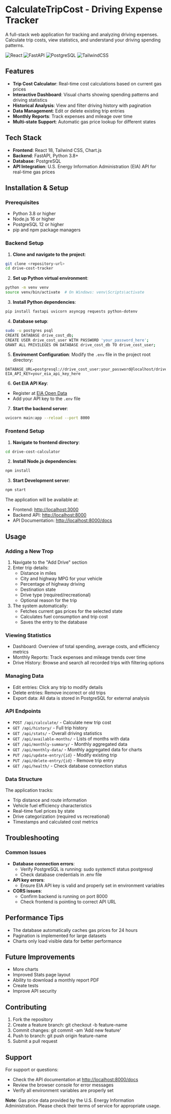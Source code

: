 # CalculateTripCost - Driving Expense Tracker

A full-stack web application for tracking and analyzing driving expenses. Calculate trip costs, view statistics, and understand your driving spending patterns.

![React](https://img.shields.io/badge/React-18.2-blue)
![FastAPI](https://img.shields.io/badge/FastAPI-0.104-green)
![PostgreSQL](https://img.shields.io/badge/PostgreSQL-17.0-blue)
![TailwindCSS](https://img.shields.io/badge/TailwindCSS-3.0-38B2AC)

## Features

- **Trip Cost Calculator**: Real-time cost calculations based on current gas prices
- **Interactive Dashboard**: Visual charts showing spending patterns and driving statistics
- **Historical Analysis**: View and filter driving history with pagination
- **Data Management**: Edit or delete existing trip entries
- **Monthly Reports**: Track expenses and mileage over time
- **Multi-state Support**: Automatic gas price lookup for different states

## Tech Stack

- **Frontend**: React 18, Tailwind CSS, Chart.js
- **Backend**: FastAPI, Python 3.8+
- **Database**: PostgreSQL
- **API Integration**: U.S. Energy Information Administration (EIA) API for real-time gas prices

## Installation & Setup

### Prerequisites

- Python 3.8 or higher
- Node.js 16 or higher
- PostgreSQL 12 or higher
- pip and npm package managers

### Backend Setup

1. **Clone and navigate to the project**:
```bash
git clone <repository-url>
cd drive-cost-tracker
```

2. **Set up Python virtual environment**:
```bash
python -m venv venv
source venv/bin/activate  # On Windows: venv\Scripts\activate
```

3. **Install Python dependencies**:
```bash
pip install fastapi uvicorn asyncpg requests python-dotenv
```

4. **Database setup**:
```bash
sudo -u postgres psql
CREATE DATABASE drive_cost_db;
CREATE USER drive_cost_user WITH PASSWORD 'your_password_here';
GRANT ALL PRIVILEGES ON DATABASE drive_cost_db TO drive_cost_user;
```

5. **Enviroment Configuration**:
Modify the ```.env``` file in the project root directory:
```env
DATABASE_URL=postgresql://drive_cost_user:your_password@localhost/drive_cost_db
EIA_API_KEY=your_eia_api_key_here
```

6. **Get EIA API Key**:
* Register at [EIA Open Data](https://www.eia.gov/opendata/register.php)
* Add your API key to the ```.env``` file

7. **Start the backend server**:
```bash
uvicorn main:app --reload --port 8000
```

### Frontend Setup
1. **Navigate to frontend directory**:
```bash
cd drive-cost-calculator
```

2. **Install Node.js dependencies**:
```bash
npm install
```

3. **Start Development server**:
```bash
npm start
```

The application will be available at:

* Frontend: [http://localhost:3000](http://localhost:3000)
* Backend API: [http://localhost:8000](http://localhost:8000)
* API Documentation: [http://localhost:8000/docs](http://localhost:8000/docs)

## Usage
### Adding a New Trop
1. Navigate to the "Add Drive" section
2. Enter trip details:
    * Distance in miles
    * City and highway MPG for your vehicle
    * Percentage of highway driving
    * Destination state
    * Drive type (required/recreational)
    * Optional reason for the trip
3. The system automatically:
    * Fetches current gas prices for the selected state
    * Calculates fuel consumption and trip cost
    * Saves the entry to the database

### Viewing Statistics
* Dashboard: Overview of total spending, average costs, and efficiency metrics
* Monthly Reports: Track expenses and mileage trends over time
* Drive History: Browse and search all recorded trips with filtering options

### Managing Data
* Edit entries: Click any trip to modify details
* Delete entries: Remove incorrect or old trips
* Export data: All data is stored in PostgreSQL for external analysis

### API Endpoints
* ```POST /api/calculate/``` - Calculate new trip cost
* ```GET /api/history/``` - Full trip history
* ```GET /api/stats/``` - Overall driving statistics
* ```GET /api/available-months/``` - Lists of months with data
* ```GET /api/monthly-summary/``` - Monthly aggregated data
* ```GET /api/monthly-data/``` - Monthly aggregated data for charts
* ```PUT /api/update-entry/{id}``` - Modify existing trip
* ```PUT /api/delete-entry/{id}``` - Remove trip entry
* ```GET /api/health/``` - Check database connection status

### Data Structure
The application tracks:
* Trip distance and route information
* Vehicle fuel efficiency characteristics
* Real-time fuel prices by state
* Drive categorization (required vs recreational)
* Timestamps and calculated cost metrics

## Troubleshooting
### Common Issues
* **Database connection errors**:
  * Verify PostgreSQL is running: sudo systemctl status postgresql
  * Check database credentials in .env file
* **API key errors**:
  * Ensure EIA API key is valid and properly set in environment variables
* **CORS issues**:
  * Confirm backend is running on port 8000
  * Check frontend is pointing to correct API URL

## Performance Tips
* The database automatically caches gas prices for 24 hours
* Pagination is implemented for large datasets
* Charts only load visible data for better performance

## Future Improvements
* More charts
* Improved Stats page layout
* Ability to download a monthly report PDF
* Create tests
* Improve API security

## Contributing
1. Fork the repository
2. Create a feature branch: git checkout -b feature-name
3. Commit changes: git commit -am 'Add new feature'
4. Push to branch: git push origin feature-name
5. Submit a pull request

## Support
For support or questions:
* Check the API documentation at [http://localhost:8000/docs](http://localhost:8000/docs)
* Review the browser console for error messages
* Verify all environment variables are properly set

**Note**: Gas price data provided by the U.S. Energy Information Administration. Please check their terms of service for appropriate usage.
